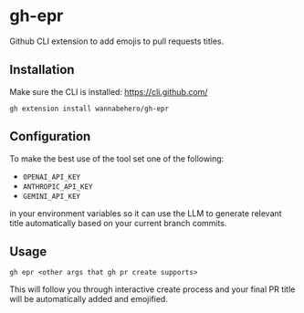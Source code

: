 # gh-epr

Github CLI extension to add emojis to pull requests titles.

## Installation

Make sure the CLI is installed: https://cli.github.com/

```
gh extension install wannabehero/gh-epr
```

## Configuration

To make the best use of the tool set one of the following:
- `OPENAI_API_KEY`
- `ANTHROPIC_API_KEY`
- `GEMINI_API_KEY`

in your environment variables so it can use the LLM
to generate relevant title automatically
based on your current branch commits.

## Usage

```
gh epr <other args that gh pr create supports>
```

This will follow you through interactive create process
and your final PR title will be automatically added and emojified.

